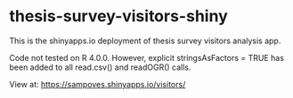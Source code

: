# thesis-survey-visitors-shiny
This is the shinyapps.io deployment of thesis survey visitors analysis app.

Code not tested on R 4.0.0. However, explicit stringsAsFactors = TRUE has been added to all read.csv() and readOGR() calls.

View at: https://sampoves.shinyapps.io/visitors/
